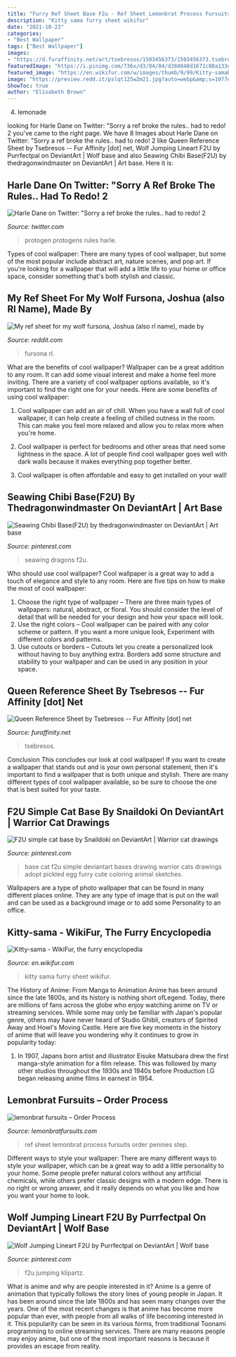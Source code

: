 ```yaml
---
title: "Furry Ref Sheet Base F2u - Ref Sheet Lemonbrat Process Fursuits Order Pennies Step"
description: "Kitty sama furry sheet wikifur"
date: "2021-10-23"
categories:
- "Best Wallpaper"
tags: ["Best Wallpaper"]
images:
- "https://d.furaffinity.net/art/tsebresos/1503456373/1503456373.tsebresos_queenreference.png"
featuredImage: "https://i.pinimg.com/736x/d3/84/84/d384848d1671c08a133da9d4e23da982.jpg"
featured_image: "https://en.wikifur.com/w/images/thumb/9/99/Kitty-samaREF_copy.png/783px-Kitty-samaREF_copy.png"
image: "https://preview.redd.it/pslqt125w2m21.jpg?auto=webp&amp;s=1077ec8a9c05a494505c11f7e61c31d87295bf5a"
ShowToc: true
author: "Elisabeth Brown"
---
```



4. lemonade 

	

		
looking for Harle Dane on Twitter: &quot;Sorry a ref broke the rules.. had to redo! 2 you've came to the right page. We have 8 Images about Harle Dane on Twitter: &quot;Sorry a ref broke the rules.. had to redo! 2 like Queen Reference Sheet by Tsebresos -- Fur Affinity [dot] net, Wolf Jumping Lineart F2U by Purrfectpal on DeviantArt | Wolf base and also Seawing Chibi Base(F2U) by thedragonwindmaster on DeviantArt | Art base. Here it is:
		
    
## Harle Dane On Twitter: &quot;Sorry A Ref Broke The Rules.. Had To Redo! 2

<img loading=lazy src="https://pbs.twimg.com/media/DjoaG46UwAA_cos.jpg:large" onerror="this.onerror=null;this.src='https://tse1.mm.bing.net/th?id=OIP.YQpeErQSjP3WXzJhoHnYaAHaGt&amp;pid=15.1';" alt="Harle Dane on Twitter: &quot;Sorry a ref broke the rules.. had to redo! 2">

_Source: twitter.com_

>protogen protogens rules harle. 

	

Types of cool wallpaper:
There are many types of cool wallpaper, but some of the most popular include abstract art, nature scenes, and pop art. If you're looking for a wallpaper that will add a little life to your home or office space, consider something that's both stylish and classic.

    
## My Ref Sheet For My Wolf Fursona, Joshua (also Rl Name), Made By

<img loading=lazy src="https://preview.redd.it/pslqt125w2m21.jpg?auto=webp&amp;s=1077ec8a9c05a494505c11f7e61c31d87295bf5a" onerror="this.onerror=null;this.src='https://tse3.mm.bing.net/th?id=OIP.oY_gucNQ4dAFiNDFAJyj1gHaDP&amp;pid=15.1';" alt="My ref sheet for my wolf fursona, Joshua (also rl name), made by">

_Source: reddit.com_

>fursona rl. 

	

What are the benefits of cool wallpaper?
Wallpaper can be a great addition to any room. It can add some visual interest and make a home feel more inviting. There are a variety of cool wallpaper options available, so it's important to find the right one for your needs. Here are some benefits of using cool wallpaper: 
1. Cool wallpaper can add an air of chill. When you have a wall full of cool wallpaper, it can help create a feeling of chilled outness in the room. This can make you feel more relaxed and allow you to relax more when you're home. 

2. Cool wallpaper is perfect for bedrooms and other areas that need some lightness in the space. A lot of people find cool wallpaper goes well with dark walls because it makes everything pop together better. 

3. Cool wallpaper is often affordable and easy to get installed on your wall!

    
## Seawing Chibi Base(F2U) By Thedragonwindmaster On DeviantArt | Art Base

<img loading=lazy src="https://i.pinimg.com/736x/d3/84/84/d384848d1671c08a133da9d4e23da982.jpg" onerror="this.onerror=null;this.src='https://tse2.mm.bing.net/th?id=OIP.yFP2TuLWYpIvmicmbLRSWAHaHa&amp;pid=15.1';" alt="Seawing Chibi Base(F2U) by thedragonwindmaster on DeviantArt | Art base">

_Source: pinterest.com_

>seawing dragons f2u. 

	

Who should use cool wallpaper?
Cool wallpaper is a great way to add a touch of elegance and style to any room. Here are five tips on how to make the most of cool wallpaper: 
1) Choose the right type of wallpaper – There are three main types of wallpapers: natural, abstract, or floral. You should consider the level of detail that will be needed for your design and how your space will look. 
2) Use the right colors – Cool wallpaper can be paired with any color scheme or pattern. If you want a more unique look, Experiment with different colors and patterns. 
3) Use cutouts or borders – Cutouts let you create a personalized look without having to buy anything extra. Borders add some structure and stability to your wallpaper and can be used in any position in your space.

    
## Queen Reference Sheet By Tsebresos -- Fur Affinity [dot] Net

<img loading=lazy src="https://d.furaffinity.net/art/tsebresos/1503456373/1503456373.tsebresos_queenreference.png" onerror="this.onerror=null;this.src='https://tse3.mm.bing.net/th?id=OIP.jgCDjpOgEmGSquFjZOReBwHaFS&amp;pid=15.1';" alt="Queen Reference Sheet by Tsebresos -- Fur Affinity [dot] net">

_Source: furaffinity.net_

>tsebresos. 

	

Conclusion
This concludes our look at cool wallpaper! If you want to create a wallpaper that stands out and is your own personal statement, then it's important to find a wallpaper that is both unique and stylish. There are many different types of cool wallpaper available, so be sure to choose the one that is best suited for your taste.

    
## F2U Simple Cat Base By Snaildoki On DeviantArt | Warrior Cat Drawings

<img loading=lazy src="https://i.pinimg.com/736x/bc/28/36/bc28363156e96654f88b4125ef2d3b49.jpg" onerror="this.onerror=null;this.src='https://tse4.mm.bing.net/th?id=OIP.IoFGkEI3GHehjz12Jp94SAHaJW&amp;pid=15.1';" alt="F2U simple cat base by Snaildoki on DeviantArt | Warrior cat drawings">

_Source: pinterest.com_

>base cat f2u simple deviantart bases drawing warrior cats drawings adopt pickled egg furry cute coloring animal sketches. 

	



Wallpapers are a type of photo wallpaper that can be found in many different places online. They are any type of image that is put on the wall and can be used as a background image or to add some Personality to an office.

    
## Kitty-sama - WikiFur, The Furry Encyclopedia

<img loading=lazy src="https://en.wikifur.com/w/images/thumb/9/99/Kitty-samaREF_copy.png/783px-Kitty-samaREF_copy.png" onerror="this.onerror=null;this.src='https://tse1.mm.bing.net/th?id=OIP.0o0dMzqevWV1qLkZs6jnXQHaFq&amp;pid=15.1';" alt="Kitty-sama - WikiFur, the furry encyclopedia">

_Source: en.wikifur.com_

>kitty sama furry sheet wikifur. 

	

The History of Anime: From Manga to Animation
Anime has been around since the late 1800s, and its history is nothing short ofLegend. Today, there are millions of fans across the globe who enjoy watching anime on TV or streaming services. While some may only be familiar with Japan's popular genre, others may have never heard of Studio Ghibli, creators of Spirited Away and Howl's Moving Castle. Here are five key moments in the history of anime that will leave you wondering why it continues to grow in popularity today:
1) In 1907, Japans born artist and illustrator Eisuke Matsubara drew the first manga-style animation for a film release. This was followed by many other studios throughout the 1930s and 1940s before Production I.G began releasing anime films in earnest in 1954.

    
## Lemonbrat Fursuits – Order Process

<img loading=lazy src="http://www.lemonbratfursuits.com/wp-content/uploads/2015/07/battiebatbitz.jpg" onerror="this.onerror=null;this.src='https://tse1.mm.bing.net/th?id=OIP.yNBQ7tpliDdkBVClNuiDawHaFu&amp;pid=15.1';" alt="lemonbrat fursuits – Order Process">

_Source: lemonbratfursuits.com_

>ref sheet lemonbrat process fursuits order pennies step. 

	

Different ways to style your wallpaper:
There are many different ways to style your wallpaper, which can be a great way to add a little personality to your home. Some people prefer natural colors without any artificial chemicals, while others prefer classic designs with a modern edge. There is no right or wrong answer, and it really depends on what you like and how you want your home to look.

    
## Wolf Jumping Lineart F2U By Purrfectpal On DeviantArt | Wolf Base

<img loading=lazy src="https://i.pinimg.com/736x/c0/7c/65/c07c65715c6419d4bc6ae09608c6cfc2.jpg" onerror="this.onerror=null;this.src='https://tse1.mm.bing.net/th?id=OIP.yNi6xSyVktOIH9REBmt5cwHaE8&amp;pid=15.1';" alt="Wolf Jumping Lineart F2U by Purrfectpal on DeviantArt | Wolf base">

_Source: pinterest.com_

>f2u jumping klipartz. 

	

What is anime and why are people interested in it?
Anime is a genre of animation that typically follows the story lines of young people in Japan. It has been around since the late 1800s and has seen many changes over the years. One of the most recent changes is that anime has become more popular than ever, with people from all walks of life becoming interested in it. This popularity can be seen in its various forms, from traditional Toonami programming to online streaming services. There are many reasons people may enjoy anime, but one of the most important reasons is because it provides an escape from reality.

